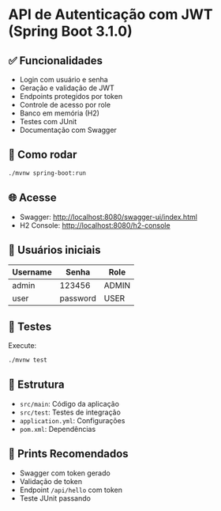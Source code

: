 # API de Autenticação com JWT (Spring Boot 3.1.0)

## ✅ Funcionalidades
- Login com usuário e senha
- Geração e validação de JWT
- Endpoints protegidos por token
- Controle de acesso por role
- Banco em memória (H2)
- Testes com JUnit
- Documentação com Swagger

## 🚀 Como rodar
```bash
./mvnw spring-boot:run
```

## 🌐 Acesse
- Swagger: [http://localhost:8080/swagger-ui/index.html](http://localhost:8080/swagger-ui/index.html)
- H2 Console: [http://localhost:8080/h2-console](http://localhost:8080/h2-console)

## 👤 Usuários iniciais
| Username | Senha     | Role  |
|----------|-----------|-------|
| admin    | 123456    | ADMIN |
| user     | password  | USER  |

## 🧪 Testes
Execute:
```bash
./mvnw test
```

## 📂 Estrutura
- `src/main`: Código da aplicação
- `src/test`: Testes de integração
- `application.yml`: Configurações
- `pom.xml`: Dependências

## 📸 Prints Recomendados
- Swagger com token gerado
- Validação de token
- Endpoint `/api/hello` com token
- Teste JUnit passando
